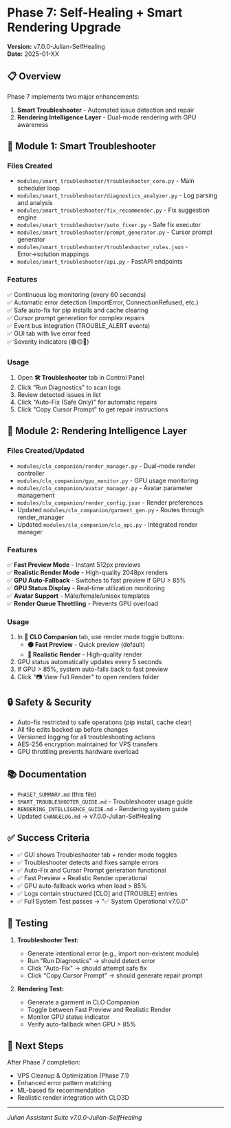 # Phase 7: Self-Healing + Smart Rendering Upgrade

**Version:** v7.0.0-Julian-SelfHealing  
**Date:** 2025-01-XX

## 📋 Overview

Phase 7 implements two major enhancements:
1. **Smart Troubleshooter** - Automated issue detection and repair
2. **Rendering Intelligence Layer** - Dual-mode rendering with GPU awareness

## 🧩 Module 1: Smart Troubleshooter

### Files Created
- `modules/smart_troubleshooter/troubleshooter_core.py` - Main scheduler loop
- `modules/smart_troubleshooter/diagnostics_analyzer.py` - Log parsing and analysis
- `modules/smart_troubleshooter/fix_recommender.py` - Fix suggestion engine
- `modules/smart_troubleshooter/auto_fixer.py` - Safe fix executor
- `modules/smart_troubleshooter/prompt_generator.py` - Cursor prompt generator
- `modules/smart_troubleshooter/troubleshooter_rules.json` - Error→solution mappings
- `modules/smart_troubleshooter/api.py` - FastAPI endpoints

### Features
✅ Continuous log monitoring (every 60 seconds)  
✅ Automatic error detection (ImportError, ConnectionRefused, etc.)  
✅ Safe auto-fix for pip installs and cache clearing  
✅ Cursor prompt generation for complex repairs  
✅ Event bus integration (TROUBLE_ALERT events)  
✅ GUI tab with live error feed  
✅ Severity indicators (🟢🟡🔴)

### Usage
1. Open **🛠 Troubleshooter** tab in Control Panel
2. Click "Run Diagnostics" to scan logs
3. Review detected issues in list
4. Click "Auto-Fix (Safe Only)" for automatic repairs
5. Click "Copy Cursor Prompt" to get repair instructions

## 🧩 Module 2: Rendering Intelligence Layer

### Files Created/Updated
- `modules/clo_companion/render_manager.py` - Dual-mode render controller
- `modules/clo_companion/gpu_monitor.py` - GPU usage monitoring
- `modules/clo_companion/avatar_manager.py` - Avatar parameter management
- `modules/clo_companion/render_config.json` - Render preferences
- Updated `modules/clo_companion/garment_gen.py` - Routes through render_manager
- Updated `modules/clo_companion/clo_api.py` - Integrated render manager

### Features
✅ **Fast Preview Mode** - Instant 512px previews  
✅ **Realistic Render Mode** - High-quality 2048px renders  
✅ **GPU Auto-Fallback** - Switches to fast preview if GPU > 85%  
✅ **GPU Status Display** - Real-time utilization monitoring  
✅ **Avatar Support** - Male/female/unisex templates  
✅ **Render Queue Throttling** - Prevents GPU overload

### Usage
1. In **👗 CLO Companion** tab, use render mode toggle buttons:
   - **🟢 Fast Preview** - Quick preview (default)
   - **🔵 Realistic Render** - High-quality render
2. GPU status automatically updates every 5 seconds
3. If GPU > 85%, system auto-falls back to fast preview
4. Click "📷 View Full Render" to open renders folder

## 🔒 Safety & Security

- Auto-fix restricted to safe operations (pip install, cache clear)
- All file edits backed up before changes
- Versioned logging for all troubleshooting actions
- AES-256 encryption maintained for VPS transfers
- GPU throttling prevents hardware overload

## 📚 Documentation

- `PHASE7_SUMMARY.md` (this file)
- `SMART_TROUBLESHOOTER_GUIDE.md` - Troubleshooter usage guide
- `RENDERING_INTELLIGENCE_GUIDE.md` - Rendering system guide
- Updated `CHANGELOG.md` → v7.0.0-Julian-SelfHealing

## ✅ Success Criteria

- ✅ GUI shows Troubleshooter tab + render mode toggles
- ✅ Troubleshooter detects and fixes sample errors
- ✅ Auto-Fix and Cursor Prompt generation functional
- ✅ Fast Preview + Realistic Render operational
- ✅ GPU auto-fallback works when load > 85%
- ✅ Logs contain structured [CLO] and [TROUBLE] entries
- ✅ Full System Test passes → "✅ System Operational v7.0.0"

## 🧪 Testing

1. **Troubleshooter Test:**
   - Generate intentional error (e.g., import non-existent module)
   - Run "Run Diagnostics" → should detect error
   - Click "Auto-Fix" → should attempt safe fix
   - Click "Copy Cursor Prompt" → should generate repair prompt

2. **Rendering Test:**
   - Generate a garment in CLO Companion
   - Toggle between Fast Preview and Realistic Render
   - Monitor GPU status indicator
   - Verify auto-fallback when GPU > 85%

## 🚀 Next Steps

After Phase 7 completion:
- VPS Cleanup & Optimization (Phase 7.1)
- Enhanced error pattern matching
- ML-based fix recommendation
- Realistic render integration with CLO3D

---

*Julian Assistant Suite v7.0.0-Julian-SelfHealing*




